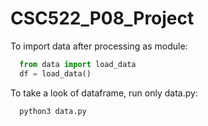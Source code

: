 # CSC522_P08_Project

To import data after processing as module:
```python
  from data import load_data
  df = load_data()
```
To take a look of dataframe, run only data.py:
```
  python3 data.py
```
